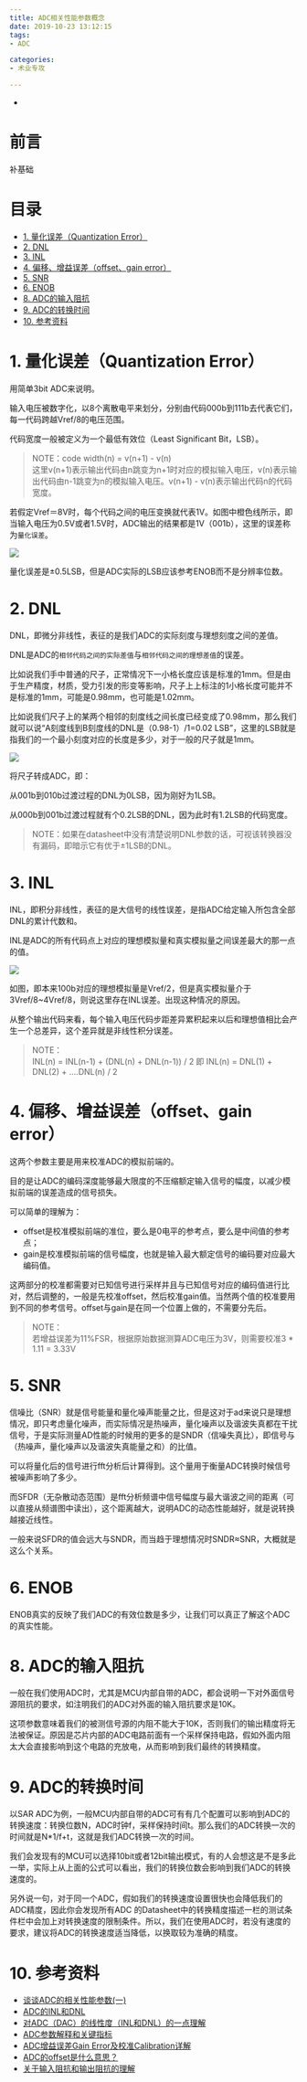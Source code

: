 ```yaml
---
title: ADC相关性能参数概念
date: 2019-10-23 13:12:15
tags:
- ADC

categories:
- 术业专攻

---
```


-
<!-- more --> 

前言
===

补基础

目录
===

<!-- TOC -->

- [1. 量化误差（Quantization Error）](#1-量化误差quantization-error)
- [2. DNL](#2-dnl)
- [3. INL](#3-inl)
- [4. 偏移、增益误差（offset、gain error）](#4-偏移增益误差offsetgain-error)
- [5. SNR](#5-snr)
- [6. ENOB](#6-enob)
- [8. ADC的输入阻抗](#8-adc的输入阻抗)
- [9. ADC的转换时间](#9-adc的转换时间)
- [10. 参考资料](#10-参考资料)

<!-- /TOC -->

# 1. 量化误差（Quantization Error）

用简单3bit ADC来说明。

输入电压被数字化，以8个离散电平来划分，分别由代码000b到111b去代表它们，每一代码跨越Vref/8的电压范围。

代码宽度一般被定义为一个最低有效位（Least Significant Bit，LSB）。

> NOTE：code width(n) = v(n+1) - v(n)  
这里v(n+1)表示输出代码由n跳变为n+1时对应的模拟输入电压，v(n)表示输出代码由n-1跳变为n的模拟输入电压。v(n+1) - v(n)表示输出代码n的代码宽度。

若假定Vref＝8V时，每个代码之间的电压变换就代表1V。如图中橙色线所示，即当输入电压为0.5V或者1.5V时，ADC输出的结果都是1V（001b），这里的误差称为`量化误差`。

![](量化误差.jpg)

量化误差是±0.5LSB，但是ADC实际的LSB应该参考ENOB而不是分辨率位数。

# 2. DNL

DNL，即微分非线性，表征的是我们ADC的实际刻度与理想刻度之间的差值。

DNL是ADC的`相邻代码之间的实际差值`与`相邻代码之间的理想差值`的误差。

比如说我们手中普通的尺子，正常情况下一小格长度应该是标准的1mm。但是由于生产精度，材质，受力引发的形变等影响，尺子上上标注的1小格长度可能并不是标准的1mm，可能是0.98mm，也可能是1.02mm。

比如说我们尺子上的某两个相邻的刻度线之间长度已经变成了0.98mm，那么我们就可以说“A刻度线到B刻度线的DNL是（0.98-1）/1=0.02 LSB”，这里的LSB就是指我们的一个最小刻度对应的长度是多少，对于一般的尺子就是1mm。

![](DNL.jpg)

将尺子转成ADC，即：

从001b到010b过渡过程的DNL为0LSB，因为刚好为1LSB。

从000b到001b过渡过程就有个0.2LSB的DNL，因为此时有1.2LSB的代码宽度。

> NOTE：如果在datasheet中没有清楚说明DNL参数的话，可视该转换器没有漏码，即暗示它有优于±1LSB的DNL。

# 3. INL

INL，即积分非线性，表征的是大信号的线性误差，是指ADC给定输入所包含全部DNL的累计代数和。

INL是ADC的所有代码点上对应的理想模拟量和真实模拟量之间误差最大的那一点的值。

![](INL.jpg)

如图，即本来100b对应的理想模拟量是Vref/2，但是真实模拟量介于3Vref/8~4Vref/8，则说这里存在INL误差。出现这种情况的原因。

从整个输出代码来看，每个输入电压代码步距差异累积起来以后和理想值相比会产生一个总差异，这个差异就是非线性积分误差。

> NOTE：  
INL(n) = INL(n-1) + (DNL(n) + DNL(n-1)) / 2 
即
INL(n) = DNL(1) + DNL(2) + ....DNL(n) / 2

# 4. 偏移、增益误差（offset、gain error）

这两个参数主要是用来校准ADC的模拟前端的。

目的是让ADC的编码深度能够最大限度的不压缩额定输入信号的幅度，以减少模拟前端的误差造成的信号损失。

可以简单的理解为：
- offset是校准模拟前端的准位，要么是0电平的参考点，要么是中间值的参考点；
- gain是校准模拟前端的信号幅度，也就是输入最大额定信号的编码要对应最大编码值。

这两部分的校准都需要对已知信号进行采样并且与已知信号对应的编码值进行比对，然后调整的，一般是先校准offset，然后校准gain值。当然两个值的校准要用到不同的参考信号。offset与gain是在同一个位置上做的，不需要分先后。

> NOTE：  
若增益误差为11%FSR，根据原始数据测算ADC电压为3V，则需要校准3 * 1.11 = 3.33V 

# 5. SNR
 
信噪比（SNR）就是信号能量和量化噪声能量之比，但是这对于ad来说只是理想情况，即只考虑量化噪声，而实际情况是热噪声，量化噪声以及谐波失真都在干扰信号，于是实际测量AD性能的时候用的更多的是SNDR（信噪失真比），即信号与（热噪声，量化噪声以及谐波失真能量之和）的比值。

可以将量化后的信号进行fft分析后计算得到。这个量用于衡量ADC转换时候信号被噪声影响了多少。

而SFDR（无杂散动态范围）是fft分析频谱中信号幅度与最大谐波之间的距离（可以直接从频谱图中读出），这个距离越大，说明ADC的动态性能越好，就是说转换越接近线性。

一般来说SFDR的值会远大与SNDR，而当趋于理想情况时SNDR≈SNR，大概就是这么个关系。

# 6. ENOB

ENOB真实的反映了我们ADC的有效位数是多少，让我们可以真正了解这个ADC的真实性能。

# 8. ADC的输入阻抗

一般在我们使用ADC时，尤其是MCU内部自带的ADC，都会说明一下对外面信号源阻抗的要求，如注明我们的ADC对外面的输入阻抗要求是10K。

这项参数意味着我们的被测信号源的内阻不能大于10K，否则我们的输出精度将无法被保证。原因是芯片内部的ADC电路前面有一个采样保持电路，假如外面内阻太大会直接影响到这个电路的充放电，从而影响到我们最终的转换精度。

# 9. ADC的转换时间

以SAR ADC为例，一般MCU内部自带的ADC可有有几个配置可以影响到ADC的转换速度：转换位数N，ADC时钟f，采样保持时间t。那么我们的ADC转换一次的时间就是N*1/f+t，这就是我们ADC转换一次的时间。

我们会发现有的MCU可以选择10bit或者12bit输出模式，有的人会想这是不是多此一举，实际上从上面的公式可以看出，我们的转换位数会影响到我们ADC的转换速度的。

另外说一句，对于同一个ADC，假如我们的转换速度设置很快也会降低我们的ADC精度，因此你会发现所有ADC 的Datasheet中的转换精度描述一栏的测试条件栏中会加上对转换速度的限制条件。所以，我们在使用ADC时，若没有速度的要求，建议将ADC的转换速度适当降低，以换取较为准确的精度。


# 10. 参考资料
- [谈谈ADC的相关性能参数(一)](https://blog.csdn.net/u011834881/article/details/80115283)
- [ADC的INL和DNL](https://blog.csdn.net/tianhen791/article/details/38736217)
- [对ADC（DAC）的线性度（INL和DNL）的一点理解](https://blog.csdn.net/wzk456/article/details/39055215)
- [ADC参数解释和关键指标](https://wenku.baidu.com/view/456923f4eff9aef8951e0655.html)
- [ADC增益误差Gain Error及校准Calibration详解](https://wenku.baidu.com/view/e1c5fa380912a216147929a2.html)
- [ADC的offset是什么意思？](https://zhidao.baidu.com/question/984140065107876299.html)
- [关于输入阻抗和输出阻抗的理解](https://www.cnblogs.com/alifpga/p/7998693.html)